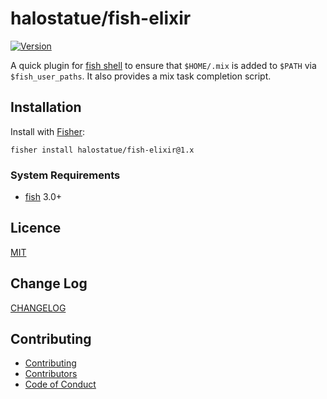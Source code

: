 # halostatue/fish-elixir

[![Version][]](https://github.com/halostatue/fish-elixir/releases)

A quick plugin for [fish shell][fish shell] to ensure that `$HOME/.mix` is added
to `$PATH` via `$fish_user_paths`. It also provides a mix task completion
script.

## Installation

Install with [Fisher][Fisher]:

```fish
fisher install halostatue/fish-elixir@1.x
```

### System Requirements

- [fish][fish] 3.0+

## Licence

[MIT](./LICENCE.md)

## Change Log

[CHANGELOG](./CHANGELOG.md)

## Contributing

- [Contributing](./CONTRIBUTING.md)
- [Contributors](./CONTRIBUTORS.md)
- [Code of Conduct](./CODE_OF_CONDUCT.md)

[fish shell]: https://fishshell.com 'friendly interactive shell'
[version]: https://img.shields.io/github/tag/halostatue/fish-elixir.svg?label=Version
[fisher]: https://github.com/jorgebucaran/fisher
[fish]: https://github.com/fish-shell/fish-shell
